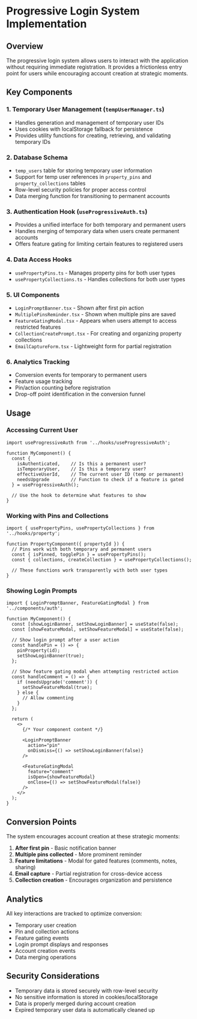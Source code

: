 # Progressive Login System Implementation

## Overview

The progressive login system allows users to interact with the application without requiring immediate registration. It provides a frictionless entry point for users while encouraging account creation at strategic moments.

## Key Components

### 1. Temporary User Management (`tempUserManager.ts`)
- Handles generation and management of temporary user IDs
- Uses cookies with localStorage fallback for persistence
- Provides utility functions for creating, retrieving, and validating temporary IDs

### 2. Database Schema
- `temp_users` table for storing temporary user information
- Support for temp user references in `property_pins` and `property_collections` tables
- Row-level security policies for proper access control
- Data merging function for transitioning to permanent accounts

### 3. Authentication Hook (`useProgressiveAuth.ts`)
- Provides a unified interface for both temporary and permanent users
- Handles merging of temporary data when users create permanent accounts
- Offers feature gating for limiting certain features to registered users

### 4. Data Access Hooks
- `usePropertyPins.ts` - Manages property pins for both user types
- `usePropertyCollections.ts` - Handles collections for both user types

### 5. UI Components
- `LoginPromptBanner.tsx` - Shown after first pin action
- `MultiplePinsReminder.tsx` - Shown when multiple pins are saved
- `FeatureGatingModal.tsx` - Appears when users attempt to access restricted features
- `CollectionCreatePrompt.tsx` - For creating and organizing property collections
- `EmailCaptureForm.tsx` - Lightweight form for partial registration

### 6. Analytics Tracking
- Conversion events for temporary to permanent users
- Feature usage tracking
- Pin/action counting before registration
- Drop-off point identification in the conversion funnel

## Usage

### Accessing Current User
```tsx
import useProgressiveAuth from '../hooks/useProgressiveAuth';

function MyComponent() {
  const { 
    isAuthenticated,    // Is this a permanent user?
    isTemporaryUser,    // Is this a temporary user?
    effectiveUserId,    // The current user ID (temp or permanent)
    needsUpgrade        // Function to check if a feature is gated
  } = useProgressiveAuth();
  
  // Use the hook to determine what features to show
}
```

### Working with Pins and Collections
```tsx
import { usePropertyPins, usePropertyCollections } from '../hooks/property';

function PropertyComponent({ propertyId }) {
  // Pins work with both temporary and permanent users
  const { isPinned, togglePin } = usePropertyPins();
  const { collections, createCollection } = usePropertyCollections();
  
  // These functions work transparently with both user types
}
```

### Showing Login Prompts
```tsx
import { LoginPromptBanner, FeatureGatingModal } from '../components/auth';

function MyComponent() {
  const [showLoginBanner, setShowLoginBanner] = useState(false);
  const [showFeatureModal, setShowFeatureModal] = useState(false);
  
  // Show login prompt after a user action
  const handlePin = () => {
    pinProperty(id);
    setShowLoginBanner(true);
  };
  
  // Show feature gating modal when attempting restricted action
  const handleComment = () => {
    if (needsUpgrade('comment')) {
      setShowFeatureModal(true);
    } else {
      // Allow commenting
    }
  };
  
  return (
    <>
      {/* Your component content */}
      
      <LoginPromptBanner 
        action="pin"
        onDismiss={() => setShowLoginBanner(false)}
      />
      
      <FeatureGatingModal
        feature="comment"
        isOpen={showFeatureModal}
        onClose={() => setShowFeatureModal(false)}
      />
    </>
  );
}
```

## Conversion Points

The system encourages account creation at these strategic moments:

1. **After first pin** - Basic notification banner
2. **Multiple pins collected** - More prominent reminder 
3. **Feature limitations** - Modal for gated features (comments, notes, sharing)
4. **Email capture** - Partial registration for cross-device access
5. **Collection creation** - Encourages organization and persistence

## Analytics

All key interactions are tracked to optimize conversion:

- Temporary user creation
- Pin and collection actions
- Feature gating events
- Login prompt displays and responses
- Account creation events
- Data merging operations

## Security Considerations

- Temporary data is stored securely with row-level security
- No sensitive information is stored in cookies/localStorage
- Data is properly merged during account creation
- Expired temporary user data is automatically cleaned up